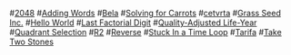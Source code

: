 #[2048](https://open.kattis.com/problems/2048)
#[Adding Words](https://open.kattis.com/problems/addingwords)
#[Bela](https://open.kattis.com/problems/bela)
#[Solving for Carrots](https://open.kattis.com/problems/carrots)
#[cetvrta](https://open.kattis.com/problems/cetvrta)
#[Grass Seed Inc.](https://open.kattis.com/problems/grassseed)
#[Hello World](https://open.kattis.com/problems/hello)
#[Last Factorial Digit](https://open.kattis.com/problems/lastfactorialdigit)
#[Quality-Adjusted Life-Year](https://open.kattis.com/problems/qaly)
#[Quadrant Selection](https://open.kattis.com/problems/quadrant)
#[R2](https://open.kattis.com/problems/r2)
#[Reverse](https://open.kattis.com/problems/ofugsnuid)
#[Stuck In a Time Loop](https://open.kattis.com/problems/timeloop)
#[Tarifa](https://open.kattis.com/problems/tarifa)
#[Take Two Stones](https://open.kattis.com/problems/twostones)
